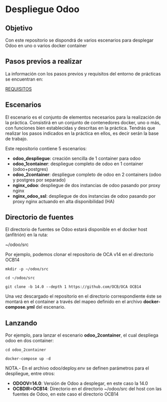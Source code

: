 # Despliegue Odoo

## Objetivo

Con este repositorio se dispondrá de varios escenarios para desplegar Odoo en uno o varios docker container

## Pasos previos a realizar

La información con los pasos previos y requisitos del entorno de prácticas se encuentran en:

[REQUISITOS](https://github.com/javierfp-isc/sxe_requisitos)

## Escenarios

El escenario es el conjunto de elementos necesarios para la realización de la práctica. Consistirá en un conjunto de contenedores docker, uno o más, con funciones bien establecidas y descritas en la práctica. Tendrás que realizar los pasos indicados en la práctica en ellos, es decir serán la base de trabajo.

Este repositorio contiene 5 escenarios:

- **odoo_despliegue**: creación sencilla de 1 container para odoo
- **odoo_1container**: despliegue completo de odoo en 1 container (odoo+postgres)
- **odoo_2container**: despliegue completo de odoo en 2 containers (odoo y postgres por separado)
- **nginx_odoo**: despliegue de dos instancias de odoo pasando por proxy nginx
- **nginx_odoo_ssl**: despliegue de dos instancias de odoo pasando por proxy nginx actuando en alta disponibilidad (HA)

## Directorio de fuentes

El directorio de fuentes se Odoo estará disponible en el docker host (anfitrión) en la ruta:

~/odoo/src

Por ejemplo, podemos clonar el repositorio de OCA v14 en el directorio OCB14

`mkdir -p ~/odoo/src`

`cd ~/odoo/src`

`git clone -b 14.0 --depth 1 https://github.com/OCB/OCA OCB14`

Una vez descargado el repositorio en el directorio correspondiente éste se montará en el container a través del mapeo definido en el archivo **docker-compose.yml** del escenario.

## Lanzando

Por ejemplo, para lanzar el escenario **odoo_2container**, el cual despliega odoo en dos container:

`cd odoo_2container`

`docker-compose up -d`

NOTA.- En el archivo odoo/deploy.env se definen parámetros para el despliegue, entre otros:

* **ODOOV=14.0**: Versión de Odoo a desplegar, en este caso la 14.0
* **OCBDIR=OCB14**: Directorio en el directorio ~/odoo/src del host con las fuentes de Odoo, en este caso el directorio OCB14


